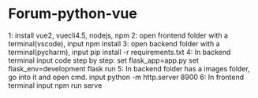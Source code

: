 # Forum-python-vue
1: install vue2, vuecli4.5, nodejs, npm
2: open frontend folder with a terminal(vscode), input npm install
3: open backend folder with a terminal(pycharm), input pip install -r requirements.txt
4: In backend terminal input code step by step: set flask_app=app.py	set flask_env=development		flask run
5: In backend folder has a images folder, go into it and open cmd. input python -m http.server 8900
6: In frontend terminal input npm run serve
